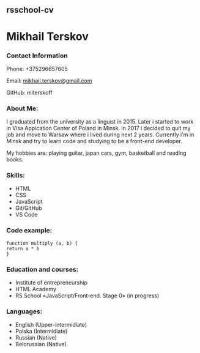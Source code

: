 ## rsschool-cv
# Mikhail Terskov
### Contact Information
Phone: +375296657605

Email: mikhail.terskov@gmail.com

GitHub: miterskoff 

### About Me: 
I graduated from the university as a linguist in 2015. Later i started to work in Visa Appication Center of Poland in Minsk. in 2017 i decided to quit my job and move to Warsaw where i lived during next 2 years. Currently i'm in Minsk and try to learn code and studying to be a front-end developer.

My hobbies are: playing guitar, japan cars, gym, basketball and reading books.

### Skills:
* HTML
* CSS
* JavaScript
* Git/GitHub
* VS Code

### Code example:
```
function multiply (a, b) {
return a * b
}
```
 ### Education and courses:
 * Institute of entrepreneurship
 * HTML Academy
 * RS School «JavaScript/Front-end. Stage 0» (in progress)

### Languages:
* English (Upper-intermidiate)
* Polska (Intermidiate)
* Russian (Native)
* Belorussian (Native)
